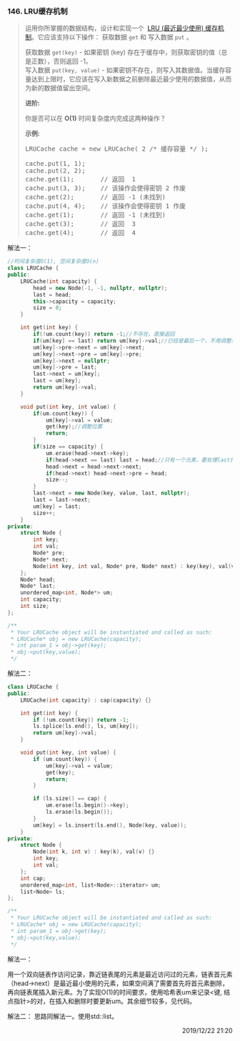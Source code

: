 ### 146. LRU缓存机制

> <div class="notranslate"><p>运用你所掌握的数据结构，设计和实现一个&nbsp; <a href="https://baike.baidu.com/item/LRU">LRU (最近最少使用) 缓存机制</a>。它应该支持以下操作： 获取数据 <code>get</code> 和 写入数据 <code>put</code> 。</p>
>
> <p>获取数据 <code>get(key)</code> - 如果密钥 (key) 存在于缓存中，则获取密钥的值（总是正数），否则返回 -1。<br>
> 写入数据 <code>put(key, value)</code> - 如果密钥不存在，则写入其数据值。当缓存容量达到上限时，它应该在写入新数据之前删除最近最少使用的数据值，从而为新的数据值留出空间。</p>
>
> <p><strong>进阶:</strong></p>
>
> <p>你是否可以在&nbsp;<strong>O(1)</strong> 时间复杂度内完成这两种操作？</p>
>
> <p><strong>示例:</strong></p>
>
> <pre>LRUCache cache = new LRUCache( 2 /* 缓存容量 */ );
>
> cache.put(1, 1);
> cache.put(2, 2);
> cache.get(1);       // 返回  1
> cache.put(3, 3);    // 该操作会使得密钥 2 作废
> cache.get(2);       // 返回 -1 (未找到)
> cache.put(4, 4);    // 该操作会使得密钥 1 作废
> cache.get(1);       // 返回 -1 (未找到)
> cache.get(3);       // 返回  3
> cache.get(4);       // 返回  4
> </pre>
> </div>

解法一：
```cpp
//时间复杂度O(1), 空间复杂度O(n)
class LRUCache {
public:
    LRUCache(int capacity) {
        head = new Node(-1, -1, nullptr, nullptr);
        last = head;
        this->capacity = capacity;
        size = 0;
    }

    int get(int key) {
        if(!um.count(key)) return -1;//不存在，直接返回
        if(um[key] == last) return um[key]->val;//已经是最后一个，不用调整位置
        um[key]->pre->next = um[key]->next;
        um[key]->next->pre = um[key]->pre;
        um[key]->next = nullptr;
        um[key]->pre = last;
        last->next = um[key];
        last = um[key];
        return um[key]->val;
    }

    void put(int key, int value) {
        if(um.count(key)) {
            um[key]->val = value;
            get(key);//调整位置
            return;
        }
        if(size == capacity) {
            um.erase(head->next->key);
            if(head->next == last) last = head;//只有一个元素，要处理last指针
            head->next = head->next->next;
            if(head->next) head->next->pre = head;
            size--;
        }
        last->next = new Node(key, value, last, nullptr);
        last = last->next;
        um[key] = last;
        size++;
    }
private:
    struct Node {
        int key;
        int val;
        Node* pre;
        Node* next;
        Node(int key, int val, Node* pre, Node* next) : key(key), val(val), pre(pre), next(next) {}
    };
    Node* head;
    Node* last;
    unordered_map<int, Node*> um;
    int capacity;
    int size;
};

/**
 * Your LRUCache object will be instantiated and called as such:
 * LRUCache* obj = new LRUCache(capacity);
 * int param_1 = obj->get(key);
 * obj->put(key,value);
 */
```

解法二：
```cpp
class LRUCache {
public:
    LRUCache(int capacity) : cap(capacity) {}

    int get(int key) {
        if (!um.count(key)) return -1;
        ls.splice(ls.end(), ls, um[key]);
        return um[key]->val;
    }

    void put(int key, int value) {
        if (um.count(key)) {
            um[key]->val = value;
            get(key);
            return;
        }

        if (ls.size() == cap) {
            um.erase(ls.begin()->key);
            ls.erase(ls.begin());
        }
        um[key] = ls.insert(ls.end(), Node(key, value));
    }
private:
    struct Node {
        Node(int k, int v) : key(k), val(v) {}
        int key;
        int val;
    };
    int cap;
    unordered_map<int, list<Node>::iterator> um;
    list<Node> ls;
};

/**
 * Your LRUCache object will be instantiated and called as such:
 * LRUCache* obj = new LRUCache(capacity);
 * int param_1 = obj->get(key);
 * obj->put(key,value);
 */
```

解法一：

用一个双向链表作访问记录，靠近链表尾的元素是最近访问过的元素，链表首元素（head->next）是最近最小使用的元素，如果空间满了需要首先将首元素删除，再向链表尾插入新元素。为了实现O(1)的时间要求，使用哈希表um来记录<键, 结点指针>的对，在插入和删除时要更新um。其余细节较多，见代码。

解法二：
思路同解法一。使用std::list。

<div style="text-align: right"> 2019/12/22 21:20 </div>
